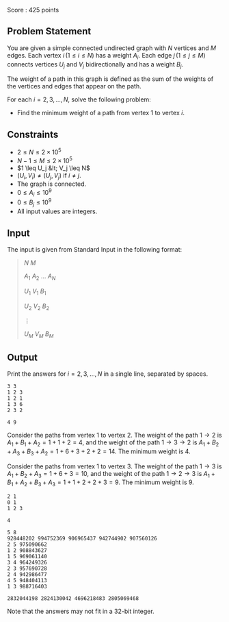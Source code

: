 Score : $425$ points

## Problem Statement

You are given a simple connected undirected graph with $N$ vertices and $M$ edges. Each vertex $i\,(1\leq i \leq N)$ has a weight $A_i$. Each edge $j\,(1\leq j \leq M)$ connects vertices $U_j$ and $V_j$ bidirectionally and has a weight $B_j$.

The weight of a path in this graph is defined as the sum of the weights of the vertices and edges that appear on the path.

For each $i=2,3,\dots,N$, solve the following problem:

- Find the minimum weight of a path from vertex $1$ to vertex $i$.

## Constraints

- $2 \leq N \leq 2 \times 10^5$
- $N-1 \leq M \leq 2 \times 10^5$
- $1 \leq U_j &lt; V_j \leq N$
- $(U_i, V_i) \neq (U_j, V_j)$ if $i \neq j$.
- The graph is connected.
- $0 \leq A_i \leq 10^9$
- $0 \leq B_j \leq 10^9$
- All input values are integers.

## Input

The input is given from Standard Input in the following format:

> $N$ $M$
> 
> $A_1$ $A_2$ $\dots$ $A_N$
> 
> $U_1$ $V_1$ $B_1$
> 
> $U_2$ $V_2$ $B_2$
> 
> $\vdots$
> 
> $U_M$ $V_M$ $B_M$

## Output

Print the answers for $i=2,3,\dots,N$ in a single line, separated by spaces.

```input1
3 3
1 2 3
1 2 1
1 3 6
2 3 2
```

```output1
4 9
```

Consider the paths from vertex $1$ to vertex $2$.
The weight of the path $1 \to 2$ is $A_1 + B_1 + A_2 = 1 + 1 + 2 = 4$, and the weight of the path $1 \to 3 \to 2$ is $A_1 + B_2 + A_3 + B_3 + A_2 = 1 + 6 + 3 + 2 + 2 = 14$. The minimum weight is $4$.

Consider the paths from vertex $1$ to vertex $3$.
The weight of the path $1 \to 3$ is $A_1 + B_2 + A_3 = 1 + 6 + 3 = 10$, and the weight of the path $1 \to 2 \to 3$ is $A_1 + B_1 + A_2 + B_3 + A_3 = 1 + 1 + 2 + 2 + 3 = 9$. The minimum weight is $9$.

```input2
2 1
0 1
1 2 3
```

```output2
4
```

```input3
5 8
928448202 994752369 906965437 942744902 907560126
2 5 975090662
1 2 908843627
1 5 969061140
3 4 964249326
2 3 957690728
2 4 942986477
4 5 948404113
1 3 988716403
```

```output3
2832044198 2824130042 4696218483 2805069468
```

Note that the answers may not fit in a 32-bit integer.